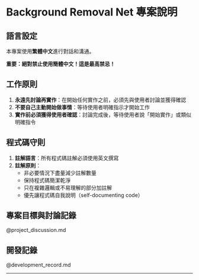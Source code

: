# Background Removal Net 專案說明

## 語言設定
本專案使用**繁體中文**進行對話和溝通。

**重要：絕對禁止使用簡體中文！這是最高禁忌！**

## 工作原則
1. **永遠先討論再實作**：在開始任何實作之前，必須先與使用者討論並獲得確認
2. **不要自己主動開始做事情**：等待使用者明確指示才開始工作
3. **實作前必須獲得使用者確認**：討論完成後，等待使用者說「開始實作」或類似明確指令

## 程式碼守則
1. **註解語言**：所有程式碼註解必須使用英文撰寫
2. **註解原則**：
   - 非必要情況下盡量減少註解數量
   - 保持程式碼簡潔乾淨
   - 只在複雜邏輯或不易理解的部分加註解
   - 優先讓程式碼自我說明（self-documenting code）

## 專案目標與討論記錄
@project_discussion.md

## 開發記錄
@development_record.md

---